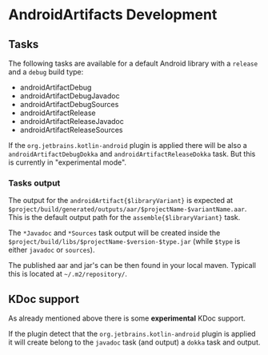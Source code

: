 # AndroidArtifacts Development

## Tasks
The following tasks are available for a default Android library with a `release` and a `debug` build type:
* androidArtifactDebug
* androidArtifactDebugJavadoc
* androidArtifactDebugSources
* androidArtifactRelease
* androidArtifactReleaseJavadoc
* androidArtifactReleaseSources

If the `org.jetbrains.kotlin-android` plugin is applied there will be also a `androidArtifactDebugDokka` and `androidArtifactReleaseDokka` task.
But this is currently in "experimental mode".

### Tasks output
The output for the `androidArtifact{$libraryVariant}` is expected at `$project/build/generated/outputs/aar/$projectName-$variantName.aar`.
This is the default output path for the `assemble{$libraryVariant}` task.

The `*Javadoc` and `*Sources` task output will be created inside the `$project/build/libs/$projectName-$version-$type.jar` 
(while `$type` is either `javadoc` or `sources`).

The published aar and jar's can be then found in your local maven. Typicall this is located at `~/.m2/repository/`.

## KDoc support
As already mentioned above there is some **experimental** KDoc support.

If the plugin detect that the `org.jetbrains.kotlin-android` plugin is applied it will create belong to the `javadoc` task (and output)
a `dokka` task and output.
